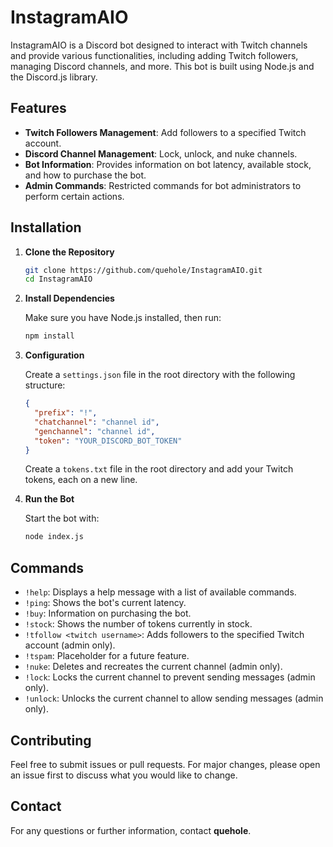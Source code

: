 # InstagramAIO

InstagramAIO is a Discord bot designed to interact with Twitch channels and provide various functionalities, including adding Twitch followers, managing Discord channels, and more. This bot is built using Node.js and the Discord.js library.

## Features

- **Twitch Followers Management**: Add followers to a specified Twitch account.
- **Discord Channel Management**: Lock, unlock, and nuke channels.
- **Bot Information**: Provides information on bot latency, available stock, and how to purchase the bot.
- **Admin Commands**: Restricted commands for bot administrators to perform certain actions.

## Installation

1. **Clone the Repository**

   ```bash
   git clone https://github.com/quehole/InstagramAIO.git
   cd InstagramAIO
   ```

2. **Install Dependencies**

   Make sure you have Node.js installed, then run:

   ```bash
   npm install
   ```

3. **Configuration**

   Create a `settings.json` file in the root directory with the following structure:

   ```json
   {
     "prefix": "!",
     "chatchannel": "channel id",
     "genchannel": "channel id",
     "token": "YOUR_DISCORD_BOT_TOKEN"
   }
   ```


   Create a `tokens.txt` file in the root directory and add your Twitch tokens, each on a new line.

4. **Run the Bot**

   Start the bot with:

   ```bash
   node index.js
   ```

## Commands

- `!help`: Displays a help message with a list of available commands.
- `!ping`: Shows the bot's current latency.
- `!buy`: Information on purchasing the bot.
- `!stock`: Shows the number of tokens currently in stock.
- `!tfollow <twitch username>`: Adds followers to the specified Twitch account (admin only).
- `!tspam`: Placeholder for a future feature.
- `!nuke`: Deletes and recreates the current channel (admin only).
- `!lock`: Locks the current channel to prevent sending messages (admin only).
- `!unlock`: Unlocks the current channel to allow sending messages (admin only).

## Contributing

Feel free to submit issues or pull requests. For major changes, please open an issue first to discuss what you would like to change.

## Contact

For any questions or further information, contact **quehole**.
